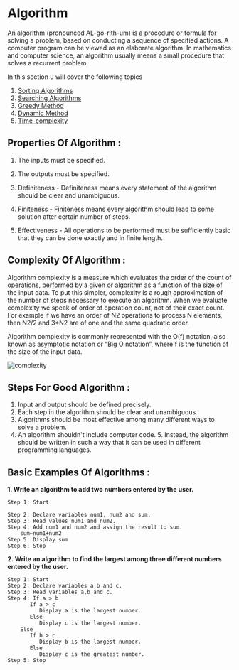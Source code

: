 # Algorithm

An algorithm (pronounced AL-go-rith-um) is a procedure or formula for solving a problem, based on conducting a sequence of specified actions. A computer program can be viewed as an elaborate algorithm. In mathematics and computer science, an algorithm usually means a small procedure that solves a recurrent problem.

In this section u will cover the following topics 

1. [Sorting Algorithms](1-sorting)
2. [Searching Algorithms](2-searching)
3. [Greedy Method](3-greedy-method)
4. [Dynamic Method](4-dynamic-method)
5. [Time-complexity](5-time-complexity.md)


## Properties Of Algorithm :
1. The inputs must be specified.
2. The outputs must be specified.
3. Definiteness - Definiteness means every statement of the algorithm should be clear and unambiguous.

4. Finiteness - Finiteness means every algorithm should lead to some solution after certain number of steps.
5. Effectiveness - All operations to be performed must be sufficiently basic that they can be done exactly and in finite length.

## Complexity Of Algorithm :
Algorithm complexity is a measure which evaluates the order of the count of operations, performed by a given or algorithm as a function of the size of the input data. To put this simpler, complexity is a rough approximation of the number of steps necessary to execute an algorithm. When we evaluate complexity we speak of order of operation count, not of their exact count. For example if we have an order of N2 operations to process N elements, then N2/2 and 3*N2 are of one and the same quadratic order.

Algorithm complexity is commonly represented with the O(f) notation, also known as asymptotic notation or “Big O notation”, where f is the function of the size of the input data.

![complexity](https://he-s3.s3.amazonaws.com/media/uploads/c950295.png)

## Steps For Good Algorithm :
1. Input and output should be defined precisely.
2. Each step in the algorithm should be clear and unambiguous.
3. Algorithms should be most effective among many different ways to solve a problem.
4. An algorithm shouldn't include computer code. 5. Instead, the algorithm should be written in such a way that it can be used in different programming languages.

## Basic Examples Of Algorithms :
**1. Write an algorithm to add two numbers entered by the user.**

    Step 1: Start

    Step 2: Declare variables num1, num2 and sum. 
    Step 3: Read values num1 and num2. 
    Step 4: Add num1 and num2 and assign the result to sum.
        sum←num1+num2 
    Step 5: Display sum 
    Step 6: Stop

**2. Write an algorithm to find the largest among three different numbers entered by the user.**

    Step 1: Start
    Step 2: Declare variables a,b and c.
    Step 3: Read variables a,b and c.
    Step 4: If a > b
           If a > c
              Display a is the largest number.
           Else
              Display c is the largest number.
        Else
           If b > c
              Display b is the largest number.
           Else
              Display c is the greatest number.  
    Step 5: Stop
